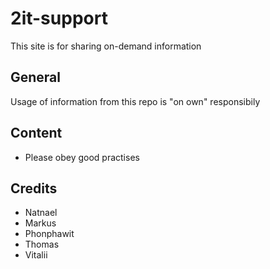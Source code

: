 # 2it-support
This site is for sharing on-demand information

## General
Usage of information from this repo is "on own" responsibily

## Content
* Please obey good practises



## Credits
* Natnael
* Markus 
* Phonphawit
* Thomas
* Vitalii 
